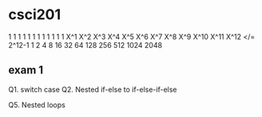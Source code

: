 # csci201

 1   1   1   1   1   1   1   1   1   1    1    1
X^1 X^2 X^3 X^4 X^5 X^6 X^7 X^8 X^9 X^10 X^11 X^12 </= 2^12-1
 1   2   4   8  16  32  64  128 256 512  1024 2048

 ## exam 1
 Q1. switch case
 Q2. Nested if-else to if-else-if-else

 
 Q5. Nested loops